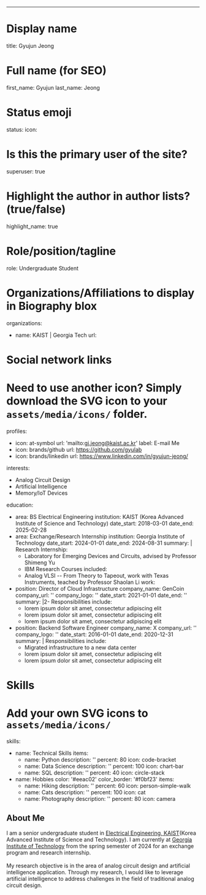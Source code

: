 ---
# Display name
title: Gyujun Jeong

# Full name (for SEO)
first_name: Gyujun
last_name: Jeong

# Status emoji
status:
  icon: 

# Is this the primary user of the site?
superuser: true

# Highlight the author in author lists? (true/false)
highlight_name: true

# Role/position/tagline
role: Undergraduate Student

# Organizations/Affiliations to display in Biography blox
organizations:
  - name: KAIST | Georgia Tech
    url: 

# Social network links
# Need to use another icon? Simply download the SVG icon to your `assets/media/icons/` folder.
profiles:
  - icon: at-symbol
    url: 'mailto:gj.jeong@kaist.ac.kr'
    label: E-mail Me
  - icon: brands/github
    url: https://github.com/gyulab
  - icon: brands/linkedin
    url: https://www.linkedin.com/in/gyujun-jeong/

interests:
  - Analog Circuit Design
  - Artificial Intelligence
  - Memory/IoT Devices

education:
  - area: BS Electrical Engineering
    institution: KAIST (Korea Advanced Institute of Science and Technology)
    date_start: 2018-03-01
    date_end: 2025-02-28
  - area: Exchange/Research Internship
    institution: Georgia Institute of Technology
    date_start: 2024-01-01
    date_end: 2024-08-31
    summary: |
      Research Internship:
      - Laboratory for Emerging Devices and Circuits, advised by Professor Shimeng Yu
      - IBM Research
      Courses included:
      - Analog VLSI -- From Theory to Tapeout, work with Texas Instruments, teached by Professor Shaolan Li
work:
  - position: Director of Cloud Infrastructure
    company_name: GenCoin
    company_url: ''
    company_logo: ''
    date_start: 2021-01-01
    date_end: ''
    summary: |2-
      Responsibilities include:
      - lorem ipsum dolor sit amet, consectetur adipiscing elit
      - lorem ipsum dolor sit amet, consectetur adipiscing elit
      - lorem ipsum dolor sit amet, consectetur adipiscing elit
  - position: Backend Software Engineer
    company_name: X
    company_url: ''
    company_logo: ''
    date_start: 2016-01-01
    date_end: 2020-12-31
    summary: |
      Responsibilities include:
      - Migrated infrastructure to a new data center
      - lorem ipsum dolor sit amet, consectetur adipiscing elit
      - lorem ipsum dolor sit amet, consectetur adipiscing elit

# Skills
# Add your own SVG icons to `assets/media/icons/`
skills:
  - name: Technical Skills
    items:
      - name: Python
        description: ''
        percent: 80
        icon: code-bracket
      - name: Data Science
        description: ''
        percent: 100
        icon: chart-bar
      - name: SQL
        description: ''
        percent: 40
        icon: circle-stack
  - name: Hobbies
    color: '#eeac02'
    color_border: '#f0bf23'
    items:
      - name: Hiking
        description: ''
        percent: 60
        icon: person-simple-walk
      - name: Cats
        description: ''
        percent: 100
        icon: cat
      - name: Photography
        description: ''
        percent: 80
        icon: camera

## About Me

I am a senior undergraduate student in <a href="https://ee.kaist.ac.kr/en/">Electrical Engineering, KAIST</a>(Korea Advanced Institute of Science and Technology). I am currently at <a href="https://ece.gatech.edu/">Georgia Institute of Technology</a> from the spring semester of 2024 for an exchange program and research internship. <br>
<br>
My research objective is in the area of analog circuit design and artificial intelligence application. Through my research, I would like to leverage artificial intelligence to address challenges in the field of traditional analog circuit design. 
